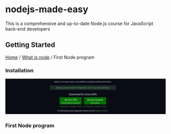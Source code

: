 # nodejs-made-easy

This is a comprehensive and up-to-date Node.js course for JavaScript back-end developers

## Getting Started

[Home](../README.md) / [What is node](./what-is-node.md) / First Node program

### Installation

![Picture](../images/node-download.png)

### First Node program
